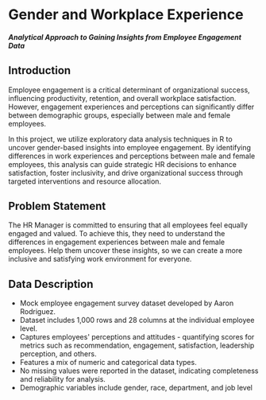 # Gender and Workplace Experience
#### _Analytical Approach to Gaining Insights from Employee Engagement Data_

## Introduction
Employee engagement is a critical determinant of organizational success, influencing productivity, retention, and overall workplace satisfaction. However, engagement experiences and perceptions can significantly differ between demographic groups, especially between male and female employees.

In this project, we utilize exploratory data analysis techniques in R to uncover gender-based insights into employee engagement. By identifying differences in work experiences and perceptions between male and female employees, this analysis can guide strategic HR decisions to enhance satisfaction, foster inclusivity, and drive organizational success through targeted interventions and resource allocation.

## Problem Statement
The HR Manager is committed to ensuring that all employees feel equally engaged and valued. To achieve this, they need to understand the differences in engagement experiences between male and female employees. Help them uncover these insights, so we can create a more inclusive and satisfying work environment for everyone.

## Data Description
- Mock employee engagement survey dataset developed by Aaron Rodriguez.
- Dataset includes 1,000 rows and 28 columns at the individual employee level.
- Captures employees' perceptions and attitudes -  quantifying scores for metrics such as recommendation, engagement, satisfaction, leadership perception, and others.
- Features a mix of numeric and categorical data types.
- No missing values were reported in the dataset, indicating completeness and reliability for analysis.
- Demographic variables include gender, race, department, and job level
